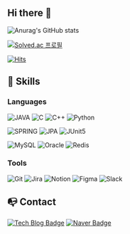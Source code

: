 ## Hi there 👋
![Anurag's GitHub stats](https://github-readme-stats.vercel.app/api?username=HoSungChoo&show_icons=true&theme=radical)

[![Solved.ac 프로필](http://mazassumnida.wtf/api/v2/generate_badge?boj=hosung0610)](https://solved.ac/hosung0610)

[![Hits](https://hits.seeyoufarm.com/api/count/incr/badge.svg?url=https%3A%2F%2Fgithub.com%2FHoSungChoo&count_bg=%2379C83D&title_bg=%23555555&icon=&icon_color=%23E7E7E7&title=hits&edge_flat=false)](https://hits.seeyoufarm.com)
<br>

## 💪 Skills
### Languages
![JAVA](https://img.shields.io/badge/Java-007396.svg?&style=for-the-badge&logo=Java&logoColor=white)
![C](https://img.shields.io/badge/C-A8B9CC.svg?&style=for-the-badge&logo=Java&logoColor=white)
![C++](https://img.shields.io/badge/C++-00599C.svg?&style=for-the-badge&logo=Java&logoColor=white)
![Python](https://img.shields.io/badge/Python-3776AB.svg?&style=for-the-badge&logoColor=white)

![SPRING](https://img.shields.io/badge/Spring-6DB33F.svg?&style=for-the-badge&logoColor=white)
![JPA](https://img.shields.io/badge/JPA-3776AB.svg?&style=for-the-badge&logoColor=white)
![JUnit5](https://img.shields.io/badge/JUnit5-25A162.svg?&style=for-the-badge&logoColor=white)

![MySQL](https://img.shields.io/badge/MySQL-4479A1.svg?&style=for-the-badge&logoColor=white)
![Oracle](https://img.shields.io/badge/Oracle-F80000.svg?&style=for-the-badge&logoColor=white)
![Redis](https://img.shields.io/badge/Redis-DC382D.svg?&style=for-the-badge&logoColor=white)

### Tools
![Git](https://img.shields.io/badge/Git-F05032.svg?&style=for-the-badge&logoColor=white)
![Jira](https://img.shields.io/badge/Jira-0052CC.svg?&style=for-the-badge&logoColor=white)
![Notion](https://img.shields.io/badge/Notion-000000.svg?&style=for-the-badge&logoColor=white)
![Figma](https://img.shields.io/badge/Figma-F24E1E.svg?&style=for-the-badge&logoColor=white)
![Slack](https://img.shields.io/badge/Slack-4A154B.svg?&style=for-the-badge&logoColor=white)
<br>

## 📭 Contact
[![Tech Blog Badge](http://img.shields.io/badge/-Tech%20blog-black?style=flat-square&logo=github&link=https://velog.io/@hozzi03/posts/)](https://velog.io/@hozzi03/posts/)
[![Naver Badge](https://img.shields.io/badge/Naver-03C75A?style=flat-square&logo=Naver&logoColor=white&link=mailto:hosung0610@naver.com)](mailto:hosung0610@naver.com)
